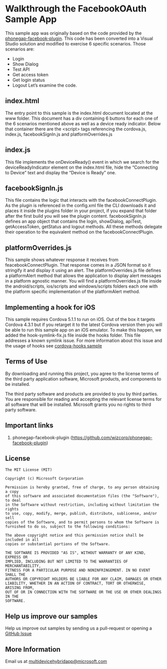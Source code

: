 
# Walkthrough the FacebookOAuth Sample App
This sample app was originally based on the code provided by the [phonegap-facebook-plugin](https://github.com/wizcorp/phonegap-facebook-plugin). This code has been converted into a Visual Studio solution and modified to exercise 6 specific scenarios. Those scenarios are:
-	Login 
-	Show Dialog 
-	Test API
-	Get access token
-	Get login status
-	Logout
Let’s examine the code.

## index.html
The entry point to this sample is the index.html document located at the www folder.
This document has a div containing 6 buttons for each one of the 6 scenarios mentioned above as well as a device ready indicator.
Below that container there are the \<script\> tags referencing the cordova.js, index.js, facebookSignIn.js and platformOverrides.js

## index.js
This file implements the onDeviceReady() event in which we search for the deviceReadyIndicator element on the index.html file, hide the “Connecting to Device” text and display the “Device is Ready” one.

## facebookSignIn.js
This file contains the logic that interacts with the facebookConnectPlugin. As the plugin is referenced in the config.xml file the CLI downloads it and places it inside the plugins folder in your project, if you expand that folder after the first build you will see the plugin content.
facebookSignIn.js defines an app object that contains the login, showDialog, apiTest, getAccessToken, getStatus and logout methods. All these methods delegate their operation to the equivalent method on the facebookConnectPlugin.

## platformOverrides.js
This sample shows whatever response it receives from feacebookConnectPlugin. That response comes in a JSON format so it stringify it and display it using an alert.
The platformOverrides.js file defines a platformAlert method that allows the application to display alert messages in a platform agnostic manner. You will find a platformOverrides.js file inside the android/scripts, ios/scripts and windows/scripts folders each one with the platform specific implementation of the platformAlert method.

## Implementing a hook for iOS
This sample requires Cordova 5.1.1 to run on iOS. Out of the box it targets Cordova 4.3.1 but if you retarget it to the latest Cordova version then you will be able to run this sample app on an iOS emulator.
To make this happen, we added the hook-symlink-fix.js file inside the hooks folder. This file addresses a known symlink issue. For more information about this issue and the usage of hooks see [cordova-hooks sample](https://github.com/Microsoft/cordova-samples/tree/master/cordova-hooks)

## Terms of Use
By downloading and running this project, you agree to the license terms of the third party application software, Microsoft products, and components to be installed. 

The third party software and products are provided to you by third parties. You are responsible for reading and accepting the relevant license terms for all software that will be installed. Microsoft grants you no rights to third party software.


## Important links
1. phonegap-facebook-plugin (https://github.com/wizcorp/phonegap-facebook-plugin)


## License
```
The MIT License (MIT)

Copyright (c) Microsoft Corporation

Permission is hereby granted, free of charge, to any person obtaining a copy
of this software and associated documentation files (the "Software"), to deal
in the Software without restriction, including without limitation the rights
to use, copy, modify, merge, publish, distribute, sublicense, and/or sell
copies of the Software, and to permit persons to whom the Software is
furnished to do so, subject to the following conditions:

The above copyright notice and this permission notice shall be included in all
copies or substantial portions of the Software.

THE SOFTWARE IS PROVIDED "AS IS", WITHOUT WARRANTY OF ANY KIND, EXPRESS OR
IMPLIED, INCLUDING BUT NOT LIMITED TO THE WARRANTIES OF MERCHANTABILITY,
FITNESS FOR A PARTICULAR PURPOSE AND NONINFRINGEMENT. IN NO EVENT SHALL THE
AUTHORS OR COPYRIGHT HOLDERS BE LIABLE FOR ANY CLAIM, DAMAGES OR OTHER
LIABILITY, WHETHER IN AN ACTION OF CONTRACT, TORT OR OTHERWISE, ARISING FROM,
OUT OF OR IN CONNECTION WITH THE SOFTWARE OR THE USE OR OTHER DEALINGS IN THE
SOFTWARE.
```

## Help us improve our samples
Help us improve out samples by sending us a pull-request or opening a [GitHub Issue](https://github.com/Microsoft/cordova-samples/issues/new)

## More Information
Email us at multidevicehybridapp@microsoft.com
